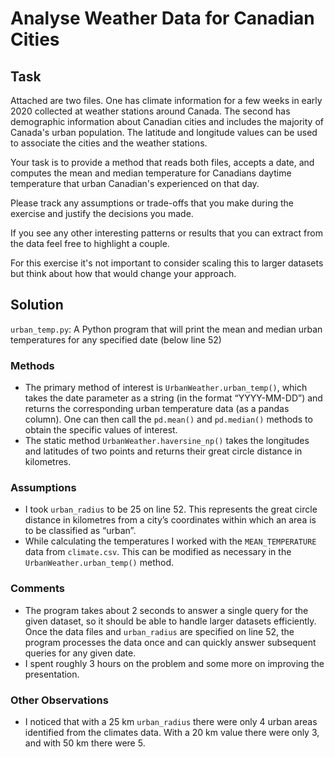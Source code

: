 # Analyse Weather Data for Canadian Cities

## Task

Attached are two files.  One has climate information for a few weeks in early 2020 collected at weather stations around Canada.  The second has demographic information about Canadian cities and includes the majority of Canada's urban population.  The latitude and longitude values can be used to associate the cities and the weather stations.

Your task is to provide a method that reads both files, accepts a date, and computes the mean and median temperature for Canadians daytime temperature that urban Canadian's experienced on that day.

Please track any assumptions or trade-offs that you make during the exercise and justify the decisions you made.

If you see any other interesting patterns or results that you can extract from the data feel free to highlight a couple.

For this exercise it's not important to consider scaling this to larger datasets but think about how that would change your approach.

## Solution

`urban_temp.py`: A Python program that will print the mean and median urban temperatures for any specified date (below line 52)

### Methods

- The primary method of interest is `UrbanWeather.urban_temp()`, which takes the date parameter as a string (in the format “YYYY-MM-DD”) and returns the corresponding urban temperature data (as a pandas column). One can then call the `pd.mean()` and `pd.median()` methods to obtain the specific values of interest.
- The static method `UrbanWeather.haversine_np()` takes the longitudes and latitudes of two points and returns their great circle distance in kilometres. 

### Assumptions

- I took `urban_radius` to be 25 on line 52. This represents the great circle distance in kilometres from a city’s coordinates within which an area is to be classified as “urban”.
- While calculating the temperatures I worked with the `MEAN_TEMPERATURE` data from `climate.csv`. This can be modified as necessary in the `UrbanWeather.urban_temp()` method.

### Comments

- The program takes about 2 seconds to answer a single query for the given dataset, so it should be able to handle larger datasets efficiently. Once the data files and `urban_radius` are specified on line 52, the program processes the data once and can quickly answer subsequent queries for any given date.
- I spent roughly 3 hours on the problem and some more on improving the presentation. 

### Other Observations

- I noticed that with a 25 km `urban_radius` there were only 4 urban areas identified from the climates data. With a 20 km value there were only 3, and with 50 km there were 5.
